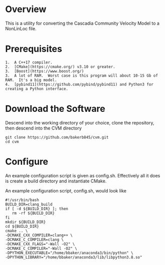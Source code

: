 # Overview 

This is a utility for converting the Cascadia Community Velocity Model to a NonLinLoc file.

# Prerequisites

    1.  A C++17 compiler.
    2.  [CMake](https://cmake.org/) v3.10 or greater.
    3.  [Boost](https://www.boost.org/)
    3.  A lot of RAM.  Worst case is this program will about 10-15 Gb of RAM.  It's a big model.
    4.  [pybind11](https://github.com/pybind/pybind11) and Python3 for creating a Python interface.

# Download the Software

Descend into the working directory of your choice, clone the repository, then descend into the CVM directory

    git clone https://github.com/bakerb845/cvm.git
    cd cvm

# Configure 

An example configuration script is given as config.sh.  Effectively all it does is create a build directory and instantiate CMake.

An example configuration script, config.sh, would look like

    #!/usr/bin/bash
    BUILD_DIR=clang_build
    if [ -d ${BUILD_DIR} ]; then
       rm -rf ${BUILD_DIR}
    fi
    mkdir ${BUILD_DIR}
    cd ${BUILD_DIR}
    cmake .. \
    -DCMAKE_CXX_COMPILER=clang++ \
    -DCMAKE_C_COMPILER=clang \
    -DCMAKE_CXX_FLAGS="-Wall -O2" \
    -DCMAKE_C_COMPILER="-Wall -O2" \
    -DPYTHON_EXECUTABLE="/home/bbaker/anaconda3/bin/python" \
    -DPYTHON_LIBRARY="/home/bbaker/anaconda3/lib/libpython3.8.so"


